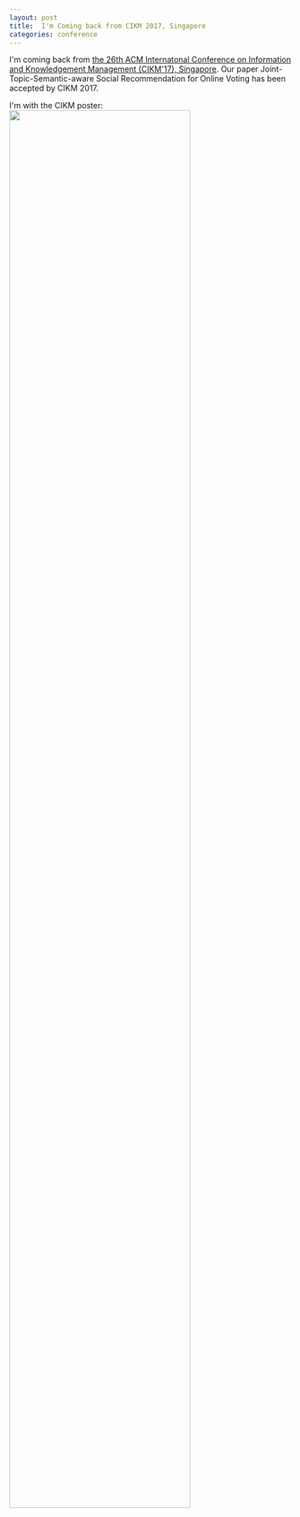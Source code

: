 ```yaml
---
layout: post
title:  I'm Coming back from CIKM 2017, Singapore
categories: conference
---
```


I'm coming back from [the 26th ACM Internatonal Conference on Information and Knowledgement Management (CIKM'17), Singapore](http://cikm2017.org/). Our paper Joint-Topic-Semantic-aware Social Recommendation for Online Voting has been accepted by CIKM 2017.

I'm with the CIKM poster:
<img src="https://github.com/hwwang55/hwwang55.github.io/blob/master/_posts/pic/2017-11-17-conference-poster.jpg?raw=true" width = "80%" />
